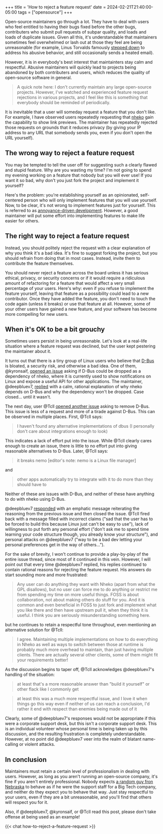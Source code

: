 +++
title = 'How to reject a feature request'
date = 2024-02-21T21:40:00-05:00
tags = ["opensource"]
+++

Open-source maintainers go through a lot. They have to deal with users who feel entitled to having their bugs fixed before the other bugs, contributers who submit pull requests of
subpar quality, and loads and loads of duplicate issues. Given all this, it's understandable that maintainers sometimes feel overwhelmed or lash out at those they feel are being
unreasonable (for example, Linus Torvalds famously [stepped down](https://lkml.org/lkml/2018/9/16/167) to address his abusive behavior, and still occasionally sends a heated email).

However, it is in everybody's best interest that maintainters stay calm and respectful. Abusive maintainers will quickly lead to projects being abandoned by both contributers and
users, which reduces the quality of open-source software in general.

> A quick note here: I don't currently maintain any large open-source projects. However, I've watched and experienced feature request rejections in various projects, and I feel like
  this is something that everybody should be reminded of periodically.

It is inevitable that a user will someday request a feature that you don't like. For example, I have observed users repeatedly requesting that [nheko](https://github.com/nheko-reborn/nheko)
gain the capability to show link previews. The maintainer has repeatedly rejected those requests on grounds that it reduces privacy (by giving your IP address to any URL that
somebody sends you, even if you don't open the URL yourself).

## The wrong way to reject a feature request

You may be tempted to tell the user off for suggesting such a clearly flawed and stupid feature. Why are you wasting my time? I'm not going to spend my evening working on a feature
that nobody but you will ever use! If you want it so bad, why don't you just fork the project and implement it yourself?

Here's the problem: you're establishing yourself as an opinionated, self-centered person who will only implement features that you will use yourself. Now, to be clear, it's not wrong
to implement features just for yourself. This is referred to as [annoyance-driven development](https://nheko.io/notes/9n4dz70ktmu0ozzu). However, a good maintainer will put some
effort into implementing features to make life easier for others.

## The right way to reject a feature request

Instead, you should politely reject the request with a clear explanation of why you think it's a bad idea. It's fine to suggest forking the project, but you should refrain from doing
that in most cases. Instead, invite them to contribute the feature themselves.

You should never reject a feature across the board unless it has serious ethical, privacy, or security concerns or if it would require a ridiculous amount of refactoring for a feature
that would affect a very small percentage of your users. Here's why: even if you refuse to implement the feature yourself, leaving that feature as a possibility could lead to a new
contributor. Once they have added the feature, you don't need to touch the code again (unless it breaks) or use that feature at all. However, some of your other users have gained a
new feature, and your software has become more compelling for new users.

## When it's OK to be a bit grouchy

Sometimes users persist in being unreasonable. Let's look at a real-life situation where a feature request was declined, but the user kept pestering the maintainer about it.

It turns out that there is a tiny group of Linux users who believe that [D-Bus](https://www.freedesktop.org/wiki/Software/dbus/) is bloated, a security risk, and otherwise a bad idea.
One of them, @kyronsaif, [opened an issue](https://github.com/Nheko-Reborn/nheko/issues/1390) asking if D-Bus could be dropped as a dependency of nheko, where it is currently used to
show notifications on Linux and expose a useful API for other applications. The maintainer, @deepbluev7, [replied](https://github.com/Nheko-Reborn/nheko/issues/1390#issuecomment-1445040189)
with a calm, rational explanation of why nheko depends on D-Bus and why the dependency won't be dropped. Case closed... until it wasn't.

The next day, user @Tcll [opened another issue](https://github.com/Nheko-Reborn/nheko/issues/1391) asking to remove D-Bus. This issue is less of a request and more of a tirade
against D-Bus. This can be observed in multiple places. First, @Tcll says:

> I haven't found any alternative implementations of dbus
  (I personally don't care about integrations enough to look)
  
This indicates a lack of effort put into the issue. While @Tcll clearly cares enough to create an issue, there is little to no effort put into giving reasonable alternatives to
D-Bus. Later, @Tcll says:

> it breaks nemo [editor's note: nemo is a Linux file manager]

and

> other apps automatically try to integrate with it to do more than they should have to

Neither of these are issues with D-Bus, and neither of these have anything to do with nheko using D-Bus.

@deepbluev7 [responded](https://github.com/Nheko-Reborn/nheko/issues/1391#issuecomment-1445154982) with an emphatic message reiterating the reasoning from the previous issue and then
closed the issue. @Tcll fired back with a message filled with incorrect claims ("sad that the user has to be forced to build this because Linux just can't be easy to use"), lack of
willingness to put forth any personal effort ("don't ask me to spend time learning your code structure though, you already know your structure"), and personal attacks on @deepbluev7
("way to be a bad dev letting your personal preferences get in the way of others..."). 

For the sake of brevity, I won't continue to provide a play-by-play of the entire issue thread, since most of it continued in this vein. However, I will point out that every time
@deepbluev7 replied, his replies continued to contain rational reasons for rejecting the feature request. His answers do start sounding more and more frustrated:

> Any user can do anything they want with Nheko (apart from what the GPL disallows), but no user can force me to do anything or restrict me from spending my time on more useful things.
  FOSS is about collaboration, not about making others do stuff for you. And it is common and even beneficial in FOSS to just fork and implement what you like there and then have upstream
  pull it, when they think it is useful. I think you are seriously misunderstanding something here.
  
but he continues to retain a respectful tone throughout, even mentioning an alternative solution for @Tcll:

> I agree. Maintaining multiple implementations on how to do everything in Nheko as well as ways to switch between those at runtime is probably much more overhead to maintain, than just
  having multiple clients. There are actually several other clients, some of them might fit your requirements better!

As the discussion begins to taper off, @Tcll acknowledges @deepbluev7's handling of the situation:

> at least that's a more reasonable answer than "build it yourself" or other flack like I commonly get

> at least this was a much more respectful issue, and I love it when things go this way
  even if neither of us can reach a conclusion, I'd rather it end with respect than enemies being made out of it

Clearly, some of @deepbluev7's responses would not be appropriate if this were a corporate support desk, but this isn't a corporate support desk. This is an individual volunteer whose personal
time is being taken up by this discussion, and the resulting frustration is completely understandable. However, at no point did @deepbluev7 veer into the realm of blatant name-calling or
violent attacks.

## In conclusion

Maintainers must retain a certain level of professionalism in dealing with users. However, as long as you aren't running an open-source company, it's fine if you aren't entirely
professional. Nobody expects [a random guy fron Nebraska](https://xkcd.com/2347/) to behave as if he were the support staff for a Big Tech company, and neither do they expect you to
behave that way. Just stay respectful to your users, even if they are a bit unreasonable, and you'll find that others will respect you for it.
  
Also, if @deepbluev7, @kyronsaif, or @Tcll read this post, please don't take offense at being used as an example!
  
{{< chat how-to-reject-a-feature-request >}}
  
